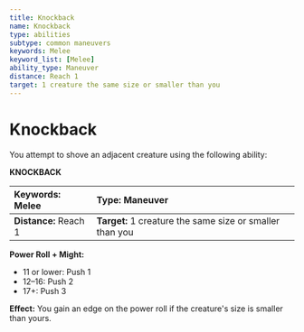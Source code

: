 ```yaml
---
title: Knockback
name: Knockback
type: abilities
subtype: common maneuvers
keywords: Melee
keyword_list: [Melee]
ability_type: Maneuver
distance: Reach 1
target: 1 creature the same size or smaller than you
---
```


# Knockback

You attempt to shove an adjacent creature using the following ability:

**KNOCKBACK**

| **Keywords:** Melee   | **Type:** Maneuver                                       |
| :-------------------- | :------------------------------------------------------- |
| **Distance:** Reach 1 | **Target:** 1 creature the same size or smaller than you |

**Power Roll + Might:**

- 11 or lower: Push 1
- 12–16: Push 2
- 17+: Push 3

**Effect:** You gain an edge on the power roll if the creature's size is smaller than yours.
